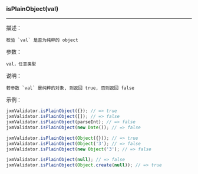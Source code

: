 
### isPlainObject(val)

----------

描述：

    校验 `val` 是否为纯粹的 object

参数：

    val，任意类型

说明：

    若参数 `val` 是纯粹的对象, 则返回 true, 否则返回 false

示例：

```javascript
jxmValidator.isPlainObject({}); // => true
jxmValidator.isPlainObject([]); // => false
jxmValidator.isPlainObject(parseInt); // => false
jxmValidator.isPlainObject(new Date()); // => false

jxmValidator.isPlainObject(Object({})); // => true
jxmValidator.isPlainObject(Object('3'); // => false
jxmValidator.isPlainObject(new Object('3'); // => false

jxmValidator.isPlainObject(null); // => false
jxmValidator.isPlainObject(Object.create(null)); // => true
```
